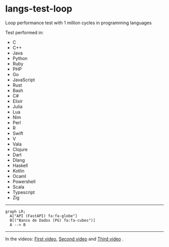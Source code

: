 # langs-test-loop
Loop performance test with 1 million cycles in programming languages

Test performed in: 
+ C
+ C++
+ Java
+ Python
+ Ruby
+ PHP
+ Go
+ JavaScript
+ Rust
+ Bash
+ C#
+ Elixir
+ Julia
+ Lua
+ Nim
+ Perl
+ R
+ Swift
+ V
+ Vala
+ Clojure
+ Dart
+ Dlang
+ Haskell
+ Kotlin
+ Ocaml
+ Powershell
+ Scala
+ Typescript
+ Zig

---

```mermaid
graph LR;
  A["API (FastAPI) fa:fa-globe"]
  B[("Banco de Dados (PG) fa:fa-cubes")]
  A --> B
```

---

In the videos: [First video](https://youtu.be/spLIBqiv2Og), [Second video](https://youtu.be/KbWIFxUqjfc) and [Third video](https://youtu.be/M1CCb3XFccQ) .
